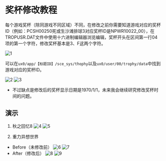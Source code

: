 # 奖杯修改教程
每个游戏奖杯（除同游戏不同区域）不同，在修改之前你需要知道游戏对应的奖杯ID（例如：PCSH00250死或生沙滩排球3对应奖杯ID是NPWR10022_00），在TROPUSR.DAT文件中使用十六进制编辑器浏览编辑，奖杯开头在区间第一行04项的第一个字符，修改奖杯基本是3、F这两个字符。

![1](https://user-images.githubusercontent.com/61804715/145160207-230fcf68-45cd-49c8-b6c4-2f3089d1b2d6.jpg)

可以在`ux0/app/【标题ID】/sce_sys/thophy`以及`ux0/user/00/trophy/data`中找到游戏对应的奖杯ID。

![2](https://user-images.githubusercontent.com/61804715/145160284-b0ecb5aa-5ae0-4186-a6e2-d504f51ca060.jpg)
![3](https://user-images.githubusercontent.com/61804715/145160375-37c8d3b7-92d1-437e-a578-90445a2ddb88.jpg)

- 不过缺点是修改后的奖杯显示日期是1970/1/1，未来我会继续研究修改奖杯时间的问题。

## 演示
1. 秋之回忆8
![4](https://user-images.githubusercontent.com/61804715/134748321-568ba06a-d757-477b-8595-24148ed9d112.png)
![5](https://user-images.githubusercontent.com/61804715/134748436-38d512ff-9d3d-48fe-afed-1d16963c48c2.png)

2. 重力异想世界
- Before（未修改前）
![6](https://user-images.githubusercontent.com/61804715/134748607-ee706c7c-424a-4a8e-846e-2b5e46c98b11.png)
![7](https://user-images.githubusercontent.com/61804715/134748317-9c5af35b-976c-48ac-a35a-008f0831fb0d.png)
- After（修改后）
![8](https://user-images.githubusercontent.com/61804715/134748631-b9d876a7-3346-44c3-b1a3-76da23f9193e.png)
![9](https://user-images.githubusercontent.com/61804715/134748613-b7017b81-b783-4935-969d-25ace6a893fc.png)
